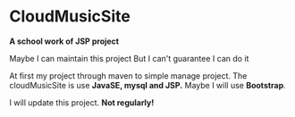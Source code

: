 # CloudMusicSite

**A school work of JSP project**

Maybe I can maintain this project
But I can't guarantee I can do it


At first my project through maven to simple manage project.
The cloudMusicSite is use **JavaSE, mysql and JSP.**
Maybe I will use **Bootstrap**.

I will update this project.
**Not regularly!**
